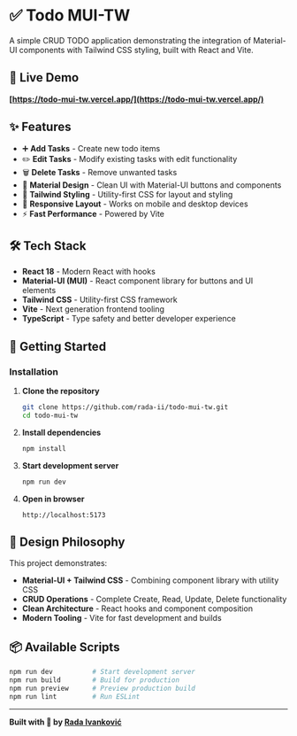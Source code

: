 # ✅ Todo MUI-TW

A simple CRUD TODO application demonstrating the integration of Material-UI components with Tailwind CSS styling, built with React and Vite.

## 🔗 Live Demo
**[https://todo-mui-tw.vercel.app/](https://todo-mui-tw.vercel.app/)**

## ✨ Features
- ➕ **Add Tasks** - Create new todo items
- ✏️ **Edit Tasks** - Modify existing tasks with edit functionality  
- 🗑️ **Delete Tasks** - Remove unwanted tasks
- 🎨 **Material Design** - Clean UI with Material-UI buttons and components
- 💨 **Tailwind Styling** - Utility-first CSS for layout and styling
- 📱 **Responsive Layout** - Works on mobile and desktop devices
- ⚡ **Fast Performance** - Powered by Vite

## 🛠️ Tech Stack
- **React 18** - Modern React with hooks
- **Material-UI (MUI)** - React component library for buttons and UI elements
- **Tailwind CSS** - Utility-first CSS framework
- **Vite** - Next generation frontend tooling
- **TypeScript** - Type safety and better developer experience

## 🚀 Getting Started

### Installation
1. **Clone the repository**
   ```bash
   git clone https://github.com/rada-ii/todo-mui-tw.git
   cd todo-mui-tw
   ```

2. **Install dependencies**
   ```bash
   npm install
   ```

3. **Start development server**
   ```bash
   npm run dev
   ```

4. **Open in browser**
   ```
   http://localhost:5173
   ```

## 🎨 Design Philosophy
This project demonstrates:
- **Material-UI + Tailwind CSS** - Combining component library with utility CSS
- **CRUD Operations** - Complete Create, Read, Update, Delete functionality
- **Clean Architecture** - React hooks and component composition
- **Modern Tooling** - Vite for fast development and builds

## 📦 Available Scripts
```bash
npm run dev          # Start development server
npm run build        # Build for production
npm run preview      # Preview production build
npm run lint         # Run ESLint
```

---
**Built with 💙 by [Rada Ivanković](https://github.com/rada-ii)**
